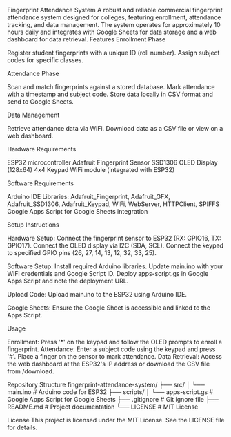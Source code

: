 Fingerprint Attendance System
A robust and reliable commercial fingerprint attendance system designed for colleges, featuring enrollment, attendance tracking, and data management. The system operates for approximately 10 hours daily and integrates with Google Sheets for data storage and a web dashboard for data retrieval.
Features
Enrollment Phase

Register student fingerprints with a unique ID (roll number).
Assign subject codes for specific classes.

Attendance Phase

Scan and match fingerprints against a stored database.
Mark attendance with a timestamp and subject code.
Store data locally in CSV format and send to Google Sheets.

Data Management

Retrieve attendance data via WiFi.
Download data as a CSV file or view on a web dashboard.

Hardware Requirements

ESP32 microcontroller
Adafruit Fingerprint Sensor
SSD1306 OLED Display (128x64)
4x4 Keypad
WiFi module (integrated with ESP32)

Software Requirements

Arduino IDE
Libraries: Adafruit_Fingerprint, Adafruit_GFX, Adafruit_SSD1306, Adafruit_Keypad, WiFi, WebServer, HTTPClient, SPIFFS
Google Apps Script for Google Sheets integration

Setup Instructions

Hardware Setup:
Connect the fingerprint sensor to ESP32 (RX: GPIO16, TX: GPIO17).
Connect the OLED display via I2C (SDA, SCL).
Connect the keypad to specified GPIO pins (26, 27, 14, 13, 12, 32, 33, 25).


Software Setup:
Install required Arduino libraries.
Update main.ino with your WiFi credentials and Google Script ID.
Deploy apps-script.gs in Google Apps Script and note the deployment URL.


Upload Code:
Upload main.ino to the ESP32 using Arduino IDE.


Google Sheets:
Ensure the Google Sheet is accessible and linked to the Apps Script.



Usage

Enrollment: Press '*' on the keypad and follow the OLED prompts to enroll a fingerprint.
Attendance: Enter a subject code using the keypad and press '#'. Place a finger on the sensor to mark attendance.
Data Retrieval: Access the web dashboard at the ESP32's IP address or download the CSV file from /download.

Repository Structure
fingerprint-attendance-system/
├── src/
│   └── main.ino              # Arduino code for ESP32
├── scripts/
│   └── apps-script.gs        # Google Apps Script for Google Sheets
├── .gitignore                # Git ignore file
├── README.md                 # Project documentation
└── LICENSE                   # MIT License

License
This project is licensed under the MIT License. See the LICENSE file for details.
